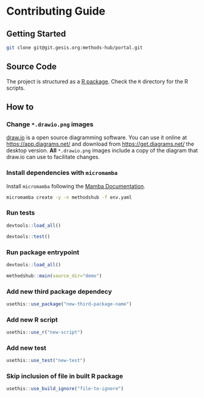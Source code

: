 # Contributing Guide

## Getting Started

```bash
git clone git@git.gesis.org:methods-hub/portal.git
```

## Source Code

The project is structured as a [R package](https://r-pkgs.org/). Check the `R` directory for the R scripts.

## How to

### Change `*.drawio.png` images

[draw.io](https://www.drawio.com/) is a open source diagramming software. You can use it online at https://app.diagrams.net/ and download from https://get.diagrams.net/ the desktop version. **All** `*.drawio.png` images include a copy of the diagram that draw.io can use to facilitate changes.

### Install dependencies with `micromamba`

Install `micromamba` following the [Mamba Documentation](https://mamba.readthedocs.io/en/latest/installation.html#automatic-installation).

```bash
micromamba create -y -n methodshub -f env.yaml
```

### Run tests

```r
devtools::load_all()
```

```r
devtools::test()
```

### Run package entrypoint

```r
devtools::load_all()
```

```r
methodshub::main(source_dir="demo")
```

### Add new third package dependecy

```r
usethis::use_package("new-third-package-name")
```

### Add new R script

```r
usethis::use_r("new-script")
```

### Add new test

```r
usethis::use_test("new-test")
```

### Skip inclusion of file in built R package

```r
usethis::use_build_ignore("file-to-ignore")
```
